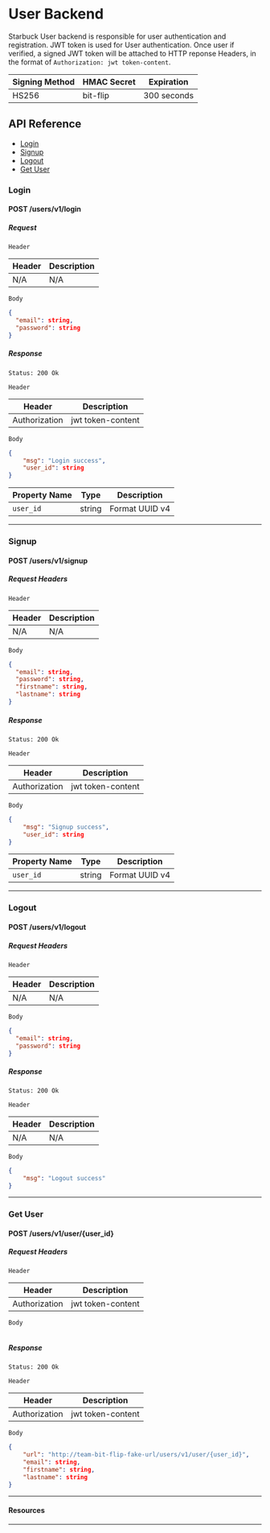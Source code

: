 # User Backend

Starbuck User backend is responsible for user authentication and registration. JWT token is used for User authentication. Once user if verified, a signed JWT token will be attached to HTTP reponse Headers, in the format of `Authorization: jwt token-content`.

| Signing Method | HMAC Secret | Expiration |
| -------------- | ----------- | -----------|
| HS256          | bit-flip    | 300 seconds|


## API Reference

- [Login](#login)
- [Signup](#signup)
- [Logout](#logout)
- [Get User](#get-user)

### Login

#### POST /users/v1/login
##### Request
`Header`

| Header | Description |
|--------|-------------|
| N/A | N/A |

`Body`

```json
{
  "email": string,
  "password": string
}
```

##### Response
`Status: 200 Ok`

`Header`

| Header | Description |
|--------|-------------|
| Authorization | jwt token-content |

`Body`

```json
{
    "msg": "Login success",
    "user_id": string
}
```

| Property Name | Type | Description |
|---------------|------|-------------|
| `user_id` | string | Format UUID v4 |

---

### Signup

#### POST /users/v1/signup
##### Request Headers
`Header`

| Header | Description |
|--------|-------------|
| N/A | N/A |

`Body`

```json
{
  "email": string,
  "password": string,
  "firstname": string,
  "lastname": string
}
```

##### Response
`Status: 200 Ok`

`Header`

| Header | Description |
|--------|-------------|
| Authorization | jwt token-content |

`Body`

```json
{
    "msg": "Signup success",
    "user_id": string
}
```

| Property Name | Type | Description |
|---------------|------|-------------|
| `user_id` | string | Format UUID v4 |


---

### Logout

#### POST /users/v1/logout
##### Request Headers
`Header`

| Header | Description |
|--------|-------------|
| N/A | N/A |

`Body`

```json
{
  "email": string,
  "password": string
}
```

##### Response
`Status: 200 Ok`

`Header`

| Header | Description |
|--------|-------------|
| N/A | N/A |

`Body`

```json
{
    "msg": "Logout success"
}
```

---

### Get User

#### POST /users/v1/user/{user_id}
##### Request Headers
`Header`

| Header | Description |
|--------|-------------|
| Authorization | jwt token-content |

`Body`

```json
```

##### Response
`Status: 200 Ok`

`Header`

| Header | Description |
|--------|-------------|
| Authorization | jwt token-content |

`Body`

```json
{
    "url": "http://team-bit-flip-fake-url/users/v1/user/{user_id}",
    "email": string,
    "firstname": string,
    "lastname": string
}
```

---

#### Resources

---
